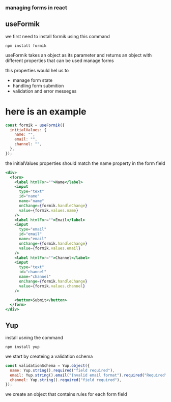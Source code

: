 ### managing forms in react

## useFormik

we first need to install formik using this command

`npm install formik`

useFormik takes an object as its parameter and returns an
object with different properties that can be used manage forms

this properties would hel us to

- manage form state
- handling form submition
- validation and error messeges

# here is an example

```js
const formik = useFormik({
  initialValues: {
    name: "",
    email: "",
    channel: "",
  },
});
```

the initialValues properties should match the name property in the form field

```jsx
<div>
  <form>
    <label htmlFor="">Name</label>
    <input
      type="text"
      id="name"
      name="name"
      onChange={formik.handleChange}
      value={formik.values.name}
    />
    <label htmlFor="">Email</label>
    <input
      type="email"
      id="email"
      name="email"
      onChange={formik.handleChange}
      value={formik.values.email}
    />
    <label htmlFor="">Channel</label>
    <input
      type="text"
      id="channel"
      name="channel"
      onChange={formik.handleChange}
      value={formik.values.channel}
    />

    <button>Submit</button>
  </form>
</div>
```

## Yup

install usning the command

`npm install yup`

we start by createing a validation schema

```js
const validationSchema = Yup.object({
  name: Yup.string().required("field required"),
  email: Yup.string().email("Invalid email format").required("Required"),
  channel: Yup.string().required("field required"),
});
```

we create an object that contains rules for each form field
